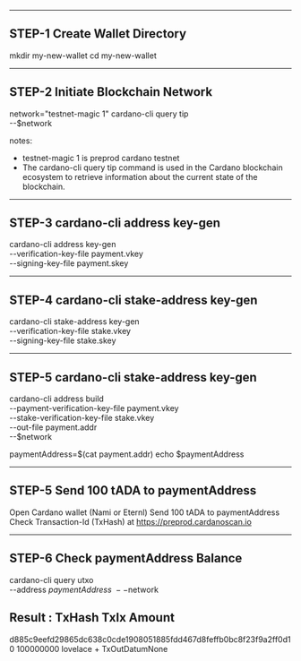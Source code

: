 ------------------------------
STEP-1 Create Wallet Directory
------------------------------
mkdir my-new-wallet
cd my-new-wallet

----------------------------------
STEP-2 Initiate Blockchain Network
----------------------------------
network="testnet-magic 1"
cardano-cli query tip \
--$network

notes: 
- testnet-magic 1 is preprod cardano testnet
- The cardano-cli query tip command is used in the Cardano blockchain ecosystem to retrieve information about the    current state of the blockchain.

----------------------------------
STEP-3 cardano-cli address key-gen
----------------------------------
cardano-cli address key-gen \
--verification-key-file payment.vkey \
--signing-key-file payment.skey

----------------------------------------
STEP-4 cardano-cli stake-address key-gen
----------------------------------------
cardano-cli stake-address key-gen \
--verification-key-file stake.vkey \
--signing-key-file stake.skey

----------------------------------------
STEP-5 cardano-cli stake-address key-gen
----------------------------------------
cardano-cli address build \
--payment-verification-key-file payment.vkey \
--stake-verification-key-file stake.vkey \
--out-file payment.addr \
--$network

paymentAddress=$(cat payment.addr)
echo $paymentAddress

--------------------------------------
STEP-5 Send 100 tADA to paymentAddress 
--------------------------------------
Open Cardano wallet (Nami or Eternl)
Send 100 tADA to paymentAddress
Check Transaction-Id (TxHash) at https://preprod.cardanoscan.io

-----------------------------------
STEP-6 Check paymentAddress Balance
-----------------------------------
cardano-cli query utxo \
--address $paymentAddress \
--$network

Result :
                           TxHash                                 TxIx        Amount
--------------------------------------------------------------------------------------
d885c9eefd29865dc638c0cde1908051885fdd467d8feffb0bc8f23f9a2ff0d1     0        100000000 lovelace + TxOutDatumNone